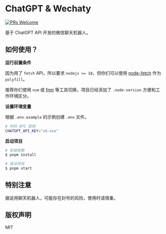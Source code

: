 # ChatGPT & Wechaty

<a href="https://git1.mediinfo.cn/mdfe/developer/web-docs/-/merge_requests" target="_blank" rel="noopener noreferrer">
  <img src="https://img.shields.io/badge/PRs-welcome-brightgreen?style=flat-square" alt="PRs Welcome" />
</a>

基于 ChatGPT API 开发的微信聊天机器人。

## 如何使用？

**运行前置条件**

因为用了 `fetch` API，所以要求 `nodejs >= 18`，但你们可以使用 [node-fetch][node-fetch] 作为 `polyfill`。

推荐你们使用 `nvm` 或 [fnm][fnm] 等工具切换，项目已经添加了 `.node-version` 方便和工作环境区分。

**设置环境变量**

根据 `.env.example` 的示例创建 `.env` 文件。

```sh
# 你的 API 密钥
CHATGPT_API_KEY="sk-xxx"
```

**启动项目**

```sh
# 安装依赖
$ pnpm install

# 启动项目
$ pnpm start
```

## 特别注意

据说用聊天机器人，可能存在封号的风险，使用时请慎重。

## 版权声明

MIT

[fnm]: https://github.com/Schniz/fnm
[node-fetch]: https://www.npmjs.com/package/node-fetch
